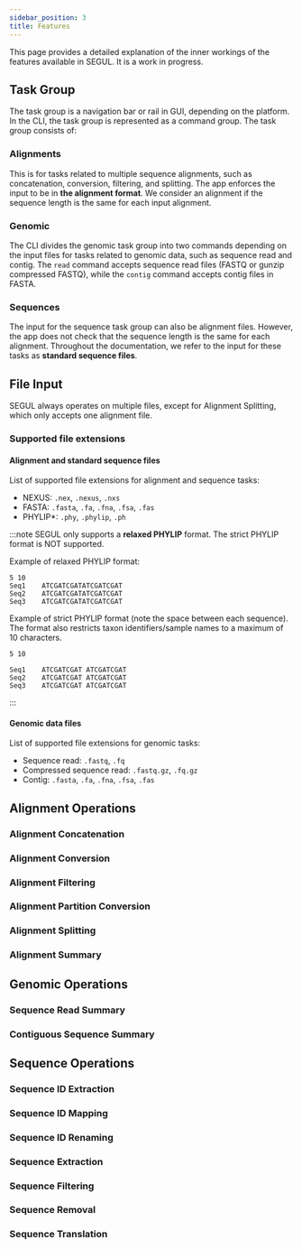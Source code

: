```yaml
---
sidebar_position: 3
title: Features
---
```


This page provides a detailed explanation of the inner workings of the features available in SEGUL. It is a work in progress.

## Task Group

The task group is a navigation bar or rail in GUI, depending on the platform. In the CLI, the task group is represented as a command group. The task group consists of:

### Alignments

This is for tasks related to multiple sequence alignments, such as concatenation, conversion, filtering, and splitting. The app enforces the input to be in **the alignment format**. We consider an alignment if the sequence length is the same for each input alignment.

### Genomic

The CLI divides the genomic task group into two commands depending on the input files for tasks related to genomic data, such as sequence read and contig. The `read` command accepts sequence read files (FASTQ or gunzip compressed FASTQ), while the `contig` command accepts contig files in FASTA.

### Sequences

The input for the sequence task group can also be alignment files. However, the app does not check that the sequence length is the same for each alignment. Throughout the documentation, we refer to the input for these tasks as **standard sequence files**.

## File Input

SEGUL always operates on multiple files, except for Alignment Splitting, which only accepts one alignment file.

### Supported file extensions

#### Alignment and standard sequence files

List of supported file extensions for alignment and sequence tasks:

- NEXUS: `.nex`, `.nexus`, `.nxs`
- FASTA: `.fasta`, `.fa`, `.fna`, `.fsa`, `.fas`
- PHYLIP*: `.phy`, `.phylip`, `.ph`

:::note
SEGUL only supports a **relaxed PHYLIP** format. The strict PHYLIP format is NOT supported.

Example of relaxed PHYLIP format:

```plaintext
5 10
Seq1    ATCGATCGATATCGATCGAT
Seq2    ATCGATCGATATCGATCGAT
Seq3    ATCGATCGATATCGATCGAT
```

Example of strict PHYLIP format (note the space between each sequence). The format also restricts taxon identifiers/sample names to a maximum of 10 characters.

```plaintext
5 10

Seq1    ATCGATCGAT ATCGATCGAT
Seq2    ATCGATCGAT ATCGATCGAT
Seq3    ATCGATCGAT ATCGATCGAT
```

:::

#### Genomic data files

List of supported file extensions for genomic tasks:

- Sequence read: `.fastq`, `.fq`
- Compressed sequence read: `.fastq.gz`, `.fq.gz`
- Contig: `.fasta`, `.fa`, `.fna`, `.fsa`, `.fas`

## Alignment Operations

### Alignment Concatenation

### Alignment Conversion

### Alignment Filtering

### Alignment Partition Conversion

### Alignment Splitting

### Alignment Summary

## Genomic Operations

### Sequence Read Summary

### Contiguous Sequence Summary

## Sequence Operations

### Sequence ID Extraction

### Sequence ID Mapping

### Sequence ID Renaming

### Sequence Extraction

### Sequence Filtering

### Sequence Removal

### Sequence Translation
